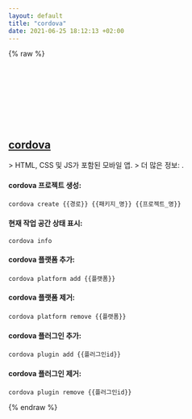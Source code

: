 ```yaml
---
layout: default
title: "cordova"
date: 2021-06-25 18:12:13 +02:00
---
```

{% raw %}
<h2 id="cordova">
  <a href="/ko/common/cordova.html">cordova</a> <a href="#cordova"><svg class="icon">
    <use href="/assets/images/unicode_sprite.svg#link" />
  </svg></a>
</h2>
> HTML, CSS 및 JS가 포함된 모바일 앱.
> 더 많은 정보: <https://cordova.apache.org/docs/en/latest/guide/cli/>.

#### cordova 프로젝트 생성:
```shell
cordova create {{경로}} {{패키지_명}} {{프로젝트_명}}
```
#### 현재 작업 공간 상태 표시:
```shell
cordova info
```
#### cordova 플랫폼 추가:
```shell
cordova platform add {{플랫폼}}
```
#### cordova 플랫폼 제거:
```shell
cordova platform remove {{플랫폼}}
```
#### cordova 플러그인 추가:
```shell
cordova plugin add {{플러그인id}}
```
#### cordova 플러그인 제거:
```shell
cordova plugin remove {{플러그인id}}
```
{% endraw %}